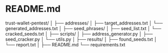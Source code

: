 # README.md

trust-wallet-pentest/
│
├── addresses/
│   ├── target_addresses.txt
│   └── generated_addresses.txt
│
├── seed_phrases/
│   ├── seed_list.txt
│   └── cracked_seeds.txt
│
├── scripts/
│   ├── address_generator.py
│   ├── seed_cracker.py
│   └── utils.py
│
├── results/
│   ├── found_seeds.txt
│   └── report.txt
│
├── README.md
└── requirements.txt
